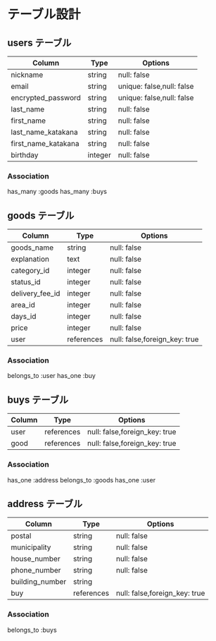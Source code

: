 # テーブル設計
## users テーブル

|Column              |Type    |Options                    |
|--------------------|--------|---------------------------|
| nickname           | string | null: false               |
| email              | string | unique: false,null: false |
| encrypted_password | string | unique: false,null: false |
| last_name          | string | null: false               |
| first_name         | string | null: false               |
| last_name_katakana | string | null: false               |
| first_name_katakana| string | null: false               |
| birthday           | integer| null: false               |

### Association

has_many :goods
has_many :buys

## goods テーブル

|Column          |Type         |Options                        |
|----------------|-------------|-------------------------------|
| goods_name     | string      | null: false                   |
| explanation    | text        | null: false                   |
| category_id    | integer     | null: false                   |
| status_id      | integer     | null: false                   |
| delivery_fee_id| integer     | null: false                   |
| area_id        | integer     | null: false                   |
| days_id        | integer     | null: false                   |
| price          | integer     | null: false                   |
| user           | references  | null: false,foreign_key: true |
### Association

belongs_to :user
has_one :buy

## buys テーブル

|Column         |Type         |Options                        |
|---------------|-------------|-------------------------------|
| user          | references  | null: false,foreign_key: true |
| good          | references  | null: false,foreign_key: true |
### Association

has_one :address
belongs_to  :goods
has_one :user

## address テーブル

|Column          |Type         |Options                       |
|----------------|-------------|------------------------------|
| postal         | string      | null: false                  |
| municipality   | string      | null: false                  |
| house_number   | string      | null: false                  |
| phone_number   | string      | null: false                  |
| building_number| string      |                              |
| buy            | references  | null: false,foreign_key: true|
### Association

belongs_to :buys